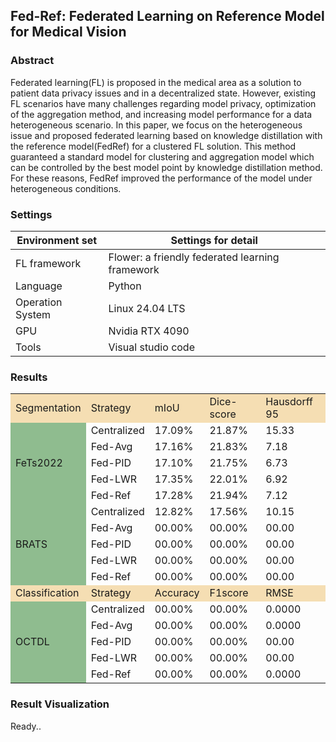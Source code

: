 ﻿## Fed-Ref: Federated Learning on Reference Model for Medical Vision

### Abstract
Federated learning(FL) is proposed in the medical area as a solution to patient data privacy issues and in a decentralized state. However, existing FL scenarios have many challenges regarding model privacy, optimization of the aggregation method, and increasing model performance for a data heterogeneous scenario. In this paper, we focus on the heterogeneous issue and proposed federated learning based on knowledge distillation with the reference model(FedRef) for a clustered FL solution. This method guaranteed a standard model for clustering and aggregation model which can be controlled by the best model point by knowledge distillation method. For these reasons, FedRef improved the performance of the model under heterogeneous conditions.

### Settings
| Environment set  | Settings for detail                             |
|------------------|-------------------------------------------------|
| FL framework     | Flower: a friendly federated learning framework |
| Language         | Python                                          |
| Operation System | Linux 24.04 LTS                                 |
| GPU              | Nvidia RTX 4090                                 |
| Tools            | Visual studio code                              |

### Results
<table>
    <tr style="background-color:wheat;">
        <td>Segmentation</td>
        <td>Strategy</td>
        <td>mIoU</td>
        <td>Dice-score</td>
        <td>Hausdorff 95</td>
    </tr>
    <tr>
        <td rowspan=5 style="background-color:darkseagreen;">FeTs2022</td>
        <td>Centralized</td>
        <td>17.09%</td>
        <td>21.87%</td>
        <td>15.33</td>
    </tr>
    <tr>
        <td>Fed-Avg</td>
        <td>17.16%</td>
        <td>21.83%</td>
        <td>7.18</td>
    </tr>
    <tr>
        <td>Fed-PID</td>
        <td>17.10%</td>
        <td>21.75%</td>
        <td>6.73</td>
    </tr>
    <tr>
        <td>Fed-LWR</td>
        <td>17.35%</td>
        <td>22.01%</td>
        <td>6.92</td>
    </tr>
    <tr>
        <td>Fed-Ref</td>
        <td>17.28%</td>
        <td>21.94%</td>
        <td>7.12</td>
    </tr>
    <tr>
        <td rowspan=5 style="background-color:darkseagreen;">BRATS</td>
        <td>Centralized</td>
        <td>12.82%</td>
        <td>17.56%</td>
        <td>10.15</td>
    </tr>
    <tr>
        <td>Fed-Avg</td>
        <td>00.00%</td>
        <td>00.00%</td>
        <td>00.00</td>
    </tr>
    <tr>
        <td>Fed-PID</td>
        <td>00.00%</td>
        <td>00.00%</td>
        <td>00.00</td>
    </tr>
    <tr>
        <td>Fed-LWR</td>
        <td>00.00%</td>
        <td>00.00%</td>
        <td>00.00</td>
    </tr>
    <tr>
        <td>Fed-Ref</td>
        <td>00.00%</td>
        <td>00.00%</td>
        <td>00.00</td>
    </tr>
    <tr style="background-color:wheat;">
        <td>Classification</td>
        <td>Strategy</td>
        <td>Accuracy</td>
        <td>F1score</td>
        <td>RMSE</td>
    </tr>
    <tr>
        <td rowspan=5 style="background-color:darkseagreen;">OCTDL</td>
        <td>Centralized</td>
        <td>00.00%</td>
        <td>00.00%</td>
        <td>0.0000</td>
    </tr>
    <tr>
        <td>Fed-Avg</td>
        <td>00.00%</td>
        <td>00.00%</td>
        <td>0.0000</td>
    </tr>
    <tr>
        <td>Fed-PID</td>
        <td>00.00%</td>
        <td>00.00%</td>
        <td>00.00</td>
    </tr>
    <tr>
        <td>Fed-LWR</td>
        <td>00.00%</td>
        <td>00.00%</td>
        <td>00.00</td>
    </tr>
    <tr>
        <td>Fed-Ref</td>
        <td>00.00%</td>
        <td>00.00%</td>
        <td>0.0000</td>
    </tr>
    
</table>

### Result Visualization
Ready..